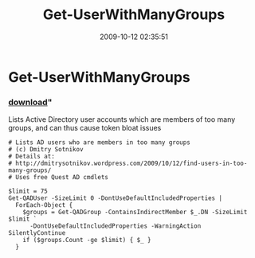 ﻿---
pid:            1385
parent:         0
children:       
poster:         Dmitry Sotnikov
title:          Get-UserWithManyGroups
date:           2009-10-12 02:35:51
format:         posh
---

# Get-UserWithManyGroups

### [download](1385.ps1)"

Lists Active Directory user accounts which are members of too many groups, and can thus cause token bloat issues

```posh
# Lists AD users who are members in too many groups
# (c) Dmitry Sotnikov
# Details at:
# http://dmitrysotnikov.wordpress.com/2009/10/12/find-users-in-too-many-groups/
# Uses free Quest AD cmdlets

$limit = 75
Get-QADUser -SizeLimit 0 -DontUseDefaultIncludedProperties |
  ForEach-Object {
    $groups = Get-QADGroup -ContainsIndirectMember $_.DN -SizeLimit $limit `
      -DontUseDefaultIncludedProperties -WarningAction SilentlyContinue
    if ($groups.Count -ge $limit) { $_ }
  }

```
